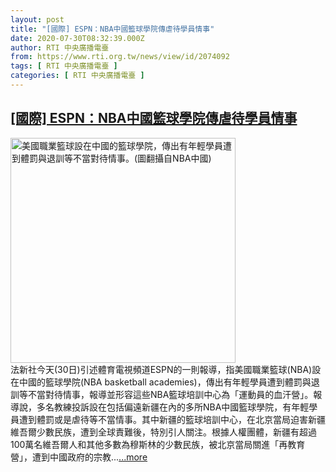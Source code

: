 ```yaml
---
layout: post
title: "[國際] ESPN：NBA中國籃球學院傳虐待學員情事"
date: 2020-07-30T08:32:39.000Z
author: RTI 中央廣播電臺
from: https://www.rti.org.tw/news/view/id/2074092
tags: [ RTI 中央廣播電臺 ]
categories: [ RTI 中央廣播電臺 ]
---
```

<!--1596097959000-->
[[國際] ESPN：NBA中國籃球學院傳虐待學員情事](https://www.rti.org.tw/news/view/id/2074092)
------

<div>
<img src="https://static.rti.org.tw/assets/thumbnails/2020/07/30/fd76f0e3cbe5566b0cd48d5204c2efe3.jpg" width="360" alt="美國職業籃球設在中國的籃球學院，傳出有年輕學員遭到體罰與退訓等不當對待情事。(圖翻攝自NBA中國)" title="美國職業籃球設在中國的籃球學院，傳出有年輕學員遭到體罰與退訓等不當對待情事。(圖翻攝自NBA中國)"><br>法新社今天(30日)引述體育電視頻道ESPN的一則報導，指美國職業籃球(NBA)設在中國的籃球學院(NBA basketball academies)，傳出有年輕學員遭到體罰與退訓等不當對待情事，報導並形容這些NBA籃球培訓中心為「運動員的血汗營」。報導說，多名教練投訴設在包括偏遠新疆在內的多所NBA中國籃球學院，有年輕學員遭到體罰或是虐待等不當情事。其中新疆的籃球培訓中心，在北京當局迫害新疆維吾爾少數民族，遭到全球責難後，特別引人關注。根據人權團體，新疆有超過100萬名維吾爾人和其他多數為穆斯林的少數民族，被北京當局關進「再教育營」，遭到中國政府的宗教...<a target="_blank" href="https://www.rti.org.tw/news/view/id/2074092">...more</a>
</div>
